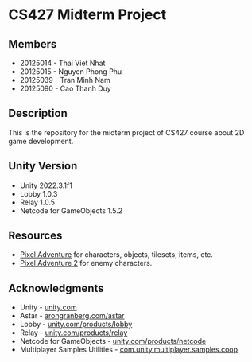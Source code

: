 # CS427 Midterm Project

## Members

- 20125014 - Thai Viet Nhat
- 20125015 - Nguyen Phong Phu
- 20125039 - Tran Minh Nam
- 20125090 - Cao Thanh Duy

## Description

This is the repository for the midterm project of CS427 course about 2D game development.

## Unity Version

- Unity 2022.3.1f1
- Lobby 1.0.3
- Relay 1.0.5
- Netcode for GameObjects 1.5.2

## Resources

- [Pixel Adventure](https://pixelfrog-assets.itch.io/pixel-adventure-1) for characters, objects, tilesets, items, etc.
- [Pixel Adventure 2](https://pixelfrog-assets.itch.io/pixel-adventure-2) for enemy characters.

## Acknowledgments

- Unity - [unity.com](https://unity.com/)
- Astar - [arongranberg.com/astar](https://arongranberg.com/astar)
- Lobby - [unity.com/products/lobby](https://unity.com/products/lobby)
- Relay - [unity.com/products/relay](https://unity.com/products/relay)
- Netcode for GameObjects - [unity.com/products/netcode](https://unity.com/products/netcode)
- Multiplayer Samples Utilities - [com.unity.multiplayer.samples.coop](https://github.com/Unity-Technologies/com.unity.multiplayer.samples.coop)
